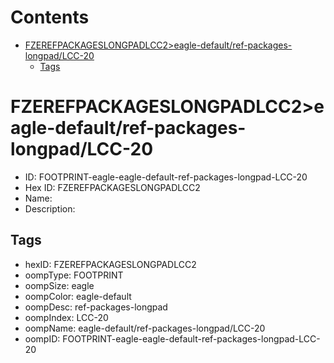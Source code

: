 



Contents
========

* [FZEREFPACKAGESLONGPADLCC2>eagle-default/ref-packages-longpad/LCC-20](#fzerefpackageslongpadlcc2eagle-defaultref-packages-longpadlcc-20)
	* [Tags](#tags)

# FZEREFPACKAGESLONGPADLCC2>eagle-default/ref-packages-longpad/LCC-20

- ID: FOOTPRINT-eagle-eagle-default-ref-packages-longpad-LCC-20
- Hex ID: FZEREFPACKAGESLONGPADLCC2
- Name: 
- Description: 

## Tags

- hexID: FZEREFPACKAGESLONGPADLCC2
- oompType: FOOTPRINT
- oompSize: eagle
- oompColor: eagle-default
- oompDesc: ref-packages-longpad
- oompIndex: LCC-20
- oompName: eagle-default/ref-packages-longpad/LCC-20
- oompID: FOOTPRINT-eagle-eagle-default-ref-packages-longpad-LCC-20
